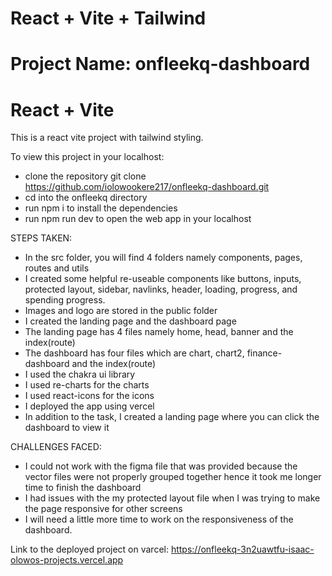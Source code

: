 # React + Vite + Tailwind

# Project Name: onfleekq-dashboard

# React + Vite

This is a react vite project with tailwind styling.

To view this project in your localhost:

- clone the repository
  git clone https://github.com/iolowookere217/onfleekq-dashboard.git
- cd into the onfleekq directory
- run npm i to install the dependencies
- run npm run dev to open the web app in your localhost

STEPS TAKEN:

- In the src folder, you will find 4 folders namely components, pages, routes and utils
- I created some helpful re-useable components like buttons, inputs, protected layout, sidebar, navlinks, header, loading, progress, and spending progress.
- Images and logo are stored in the public folder
- I created the landing page and the dashboard page
- The landing page has 4 files namely home, head, banner and the index(route)
- The dashboard has four files which are chart, chart2, finance-dashboard and the index(route)
- I used the chakra ui library
- I used re-charts for the charts
- I used react-icons for the icons
- I deployed the app using vercel
- In addition to the task, I created a landing page where you can click the dashboard to view it

CHALLENGES FACED:

- I could not work with the figma file that was provided because the vector files were not properly grouped together hence it took me longer time to finish the dashboard
- I had issues with the my protected layout file when I was trying to make the page responsive for other screens
- I will need a little more time to work on the responsiveness of the dashboard.

Link to the deployed project on varcel:
https://onfleekq-3n2uawtfu-isaac-olowos-projects.vercel.app
